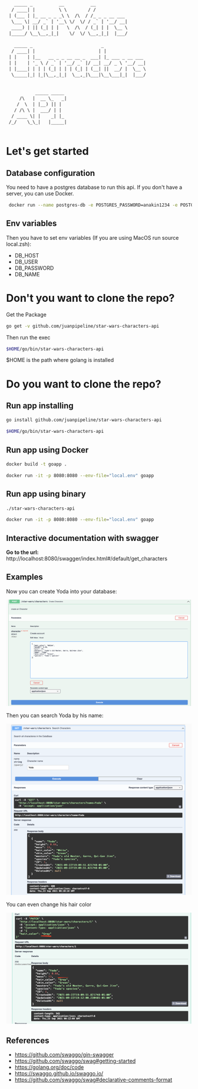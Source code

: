 ```
   _____ _          __          __            
  / ____| |         \ \        / /            
 | (___ | |_ __ _ _ _\ \  /\  / /_ _ _ __ ___ 
  \___ \| __/ _` | '__\ \/  \/ / _` | '__/ __|
  ____) | || (_| | |   \  /\  / (_| | |  \__ \
 |_____/ \__\__,_|_|    \/  \/ \__,_|_|  |___/

   _____ _                          _                
  / ____| |                        | |               
 | |    | |__   __ _ _ __ __ _  ___| |_ ___ _ __ ___ 
 | |    | '_ \ / _` | '__/ _` |/ __| __/ _ \ '__/ __|
 | |____| | | | (_| | | | (_| | (__| ||  __/ |  \__ \
  \_____|_| |_|\__,_|_|  \__,_|\___|\__\___|_|  |___/
                                                     
                                                   
           _____ _____ 
     /\   |  __ \_   _|
    /  \  | |__) || |  
   / /\ \ |  ___/ | |  
  / ____ \| |    _| |_ 
 /_/    \_\_|   |_____|
                                                                                   
```

# Let's get started

## Database configuration

You need to have a postgres database to run this api. If you don't have a server, you can use Docker.

```bash
 docker run --name postgres-db -e POSTGRES_PASSWORD=anakin1234 -e POSTGRES_DB=characters -e POSTGRES_USER=anakin -p 5432:5432 postgres
```

## Env variables

Then you have to set env variables (If you are using MacOS run source local.zsh):

* DB_HOST
* DB_USER
* DB_PASSWORD
* DB_NAME

# Don't you want to clone the repo?

Get the Package

```bash
go get -v github.com/juanpipeline/star-wars-characters-api
```

Then run the exec

```bash
$HOME/go/bin/star-wars-characters-api
```

$HOME is the path where golang is installed

# Do you want to clone the repo?

## Run app installing

```bash
go install github.com/juanpipeline/star-wars-characters-api
```

```bash
$HOME/go/bin/star-wars-characters-api
```

## Run app using Docker

```bash
docker build -t goapp .
```

```bash
docker run -it -p 8080:8080 --env-file="local.env" goapp
```

## Run app using binary

```bash
./star-wars-characters-api
```

```bash
docker run -it -p 8080:8080 --env-file="local.env" goapp
```

## Interactive documentation with swagger

**Go to the url:** http://localhost:8080/swagger/index.html#/default/get_characters

## Examples

Now you can create Yoda into your database:

![alt text](doc-assets/create_yoda.png)

Then you can search Yoda by his name:

![alt text](doc-assets/search_yoda.png)

You can even change his hair color

![alt text](doc-assets/update_yoda.png)

## References

* https://github.com/swaggo/gin-swagger
* https://github.com/swaggo/swag#getting-started
* https://golang.org/doc/code
* https://swaggo.github.io/swaggo.io/
* https://github.com/swaggo/swag#declarative-comments-format
